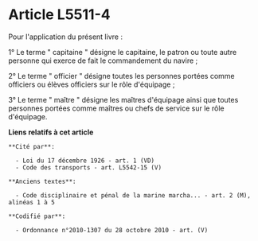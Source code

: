 # Article L5511-4

Pour l'application du présent livre : 

1° Le terme " capitaine " désigne le capitaine, le patron ou toute autre personne qui exerce de fait le commandement du
navire ; 

2° Le terme " officier " désigne toutes les personnes portées comme officiers ou élèves officiers sur le rôle d'équipage ; 

3° Le terme " maître " désigne les maîtres d'équipage ainsi que toutes personnes portées comme maîtres ou chefs de service
sur le rôle d'équipage.

**Liens relatifs à cet article**

	**Cité par**:

	  - Loi du 17 décembre 1926 - art. 1 (VD)
	  - Code des transports - art. L5542-15 (V)

	**Anciens textes**:

	  - Code disciplinaire et pénal de la marine marcha... - art. 2 (M), alinéas 1 à 5

	**Codifié par**:

	  - Ordonnance n°2010-1307 du 28 octobre 2010 - art. (V)
